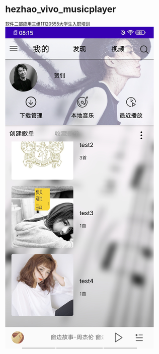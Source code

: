 # hezhao_vivo_musicplayer
软件二部应用三组11120555大学生入职培训
![目前完成了播放器本地模块的编写](https://github.com/hzfff/hezhao_vivo_musicplayer/blob/master/app/src/main/res/raw/test3.jpg)
